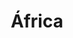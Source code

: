 ﻿---
title: "África"
permalink: periodes_372.html
layout: periode
dataInici: 1946
dataFi: 1991
sidebar: periodes
pares:
  - 371:
    title: "La Guerra Fría"
    dataInici: "(1946)"
    dataFi: "(1991)"

fills:
  - 445:
    title: "Guerra de Independencia de Argelia"
    dataInici: "(1954-11-01)"
    dataFi: "(1962-03-19)"

  - 947:
    title: "Guerra civil de Rodesia"
    dataInici: "(1964-07-04)"
    dataFi: "(1979-12-12)"

  - 682:
    title: "Guerra civil angoleña"
    dataInici: "(1975-11-11)"
    dataFi: "(2002-04-04)"

jocsPrincipals:
jocsEscenaris:
jocsEpoca:
jocsEpocaEscenaris:
---
